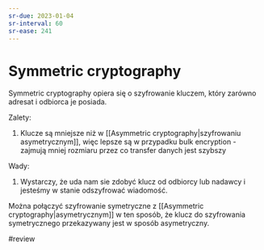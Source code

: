 ```yaml
---
sr-due: 2023-01-04
sr-interval: 60
sr-ease: 241
---
```


# Symmetric cryptography
Symmetric cryptography opiera się o szyfrowanie kluczem, który zarówno adresat i odbiorca je posiada. 

Zalety:
1. Klucze są mniejsze niż w [[Asymmetric cryptography|szyfrowaniu asymetrycznym]], więc lepsze są w przypadku bulk encryption - zajmują mniej rozmiaru przez co transfer danych jest szybszy

Wady:
1. Wystarczy, że uda nam sie zdobyć klucz od odbiorcy lub nadawcy i jesteśmy w stanie odszyfrować wiadomość.

Można połączyć szyfrowanie symetryczne z [[Asymmetric cryptography|asymetrycznym]] w ten sposób, że klucz do szyfrowania symetrycznego przekazywany jest w sposób asymetryczny.

#review